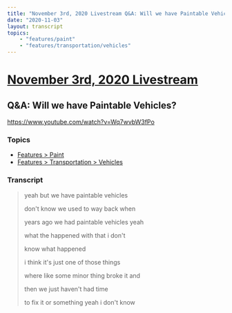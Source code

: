 ```yaml
---
title: "November 3rd, 2020 Livestream Q&A: Will we have Paintable Vehicles?"
date: "2020-11-03"
layout: transcript
topics:
    - "features/paint"
    - "features/transportation/vehicles"
---
```

# [November 3rd, 2020 Livestream](../2020-11-03.md)
## Q&A: Will we have Paintable Vehicles?
https://www.youtube.com/watch?v=Wq7wvbW3fPo

### Topics
* [Features > Paint](../topics/features/paint.md)
* [Features > Transportation > Vehicles](../topics/features/transportation/vehicles.md)

### Transcript

> yeah but we have paintable vehicles
>
> don't know we used to way back when
>
> years ago we had paintable vehicles yeah
>
> what the happened with that i don't
>
> know what happened
>
> i think it's just one of those things
>
> where like some minor thing broke it and
>
> then we just haven't had time
>
> to fix it or something yeah i don't know
>
